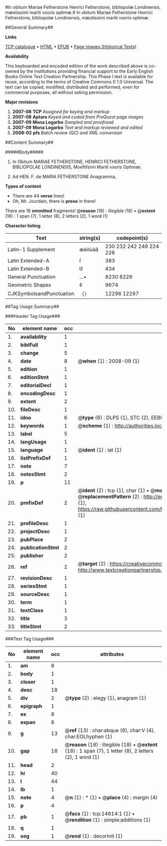 #In obitum Mariae Fetherstone Henrici Fetherstone, bibliopolæ Londinensis, mæstissimi mariti vxoris optimæ.#
In obitum Mariae Fetherstone Henrici Fetherstone, bibliopolæ Londinensis, mæstissimi mariti vxoris optimæ.

##General Summary##

**Links**

[TCP catalogue](http://www.ota.ox.ac.uk/tcp/)  • 
[HTML](http://tei.it.ox.ac.uk/tcp/Texts-HTML/free/A00/A00706.html)  • 
[EPUB](http://tei.it.ox.ac.uk/tcp/Texts-EPUB/free/A00/A00706.epub) • 
[Page images (Historical Texts)](https://data.historicaltexts.jisc.ac.uk/view?pubId=eebo-99849466e&pageId=eebo-99849466e-14614-1)

**Availability**

This keyboarded and encoded edition of the
	       work described above is co-owned by the institutions
	       providing financial support to the Early English Books
	       Online Text Creation Partnership. This Phase I text is
	       available for reuse, according to the terms of Creative
	       Commons 0 1.0 Universal. The text can be copied,
	       modified, distributed and performed, even for
	       commercial purposes, all without asking permission.

**Major revisions**

1. __2007-08__ __TCP__ *Assigned for keying and markup*
1. __2007-08__ __Aptara__ *Keyed and coded from ProQuest page images*
1. __2007-09__ __Mona Logarbo__ *Sampled and proofread*
1. __2007-09__ __Mona Logarbo__ *Text and markup reviewed and edited*
1. __2008-02__ __pfs__ *Batch review (QC) and XML conversion*

##Content Summary##

#####Body#####

1. In Obitum
MARIAE FETHERSTONE,
HENRICI FETHERSTONE,
BIBLIOPOLAE LONDINENSIS,
Moeſtiſsimi Mariti vxoris Optimae.

1. Ad HEN. F. de MARIA FETHERSTONE Anagramma,

**Types of content**

  * There are 44 **verse** lines!
  * Oh, Mr. Jourdain, there is **prose** in there!

There are 18 **ommitted** fragments! 
 @__reason__ (18) : illegible (18)  •  @__extent__ (18) : 1 span (7), 1 letter (8), 2 letters (2), 1 word (1)

**Character listing**


|Text|string(s)|codepoint(s)|
|---|---|---|
|Latin-1 Supplement|æèòùàâ|230 232 242 249 224 226|
|Latin Extended-A|ſ|383|
|Latin Extended-B|Ʋ|434|
|General Punctuation|…•|8230 8226|
|Geometric Shapes|◊|9674|
|CJKSymbolsandPunctuation|〈〉|12296 12297|

##Tag Usage Summary##

###Header Tag Usage###

|No|element name|occ|attributes|
|---|---|---|---|
|1.|__availability__|1||
|2.|__biblFull__|1||
|3.|__change__|5||
|4.|__date__|8| @__when__ (1) : 2008-09 (1)|
|5.|__edition__|1||
|6.|__editionStmt__|1||
|7.|__editorialDecl__|1||
|8.|__encodingDesc__|1||
|9.|__extent__|2||
|10.|__fileDesc__|1||
|11.|__idno__|6| @__type__ (6) : DLPS (1), STC (2), EEBO-CITATION (1), PROQUEST (1), VID (1)|
|12.|__keywords__|1| @__scheme__ (1) : http://authorities.loc.gov/ (1)|
|13.|__label__|5||
|14.|__langUsage__|1||
|15.|__language__|1| @__ident__ (1) : lat (1)|
|16.|__listPrefixDef__|1||
|17.|__note__|7||
|18.|__notesStmt__|2||
|19.|__p__|11||
|20.|__prefixDef__|2| @__ident__ (2) : tcp (1), char (1)  •  @__matchPattern__ (2) : ([0-9\-]+):([0-9IVX]+) (1), (.+) (1)  •  @__replacementPattern__ (2) : http://eebo.chadwyck.com/downloadtiff?vid=$1&page=$2 (1), https://raw.githubusercontent.com/textcreationpartnership/Texts/master/tcpchars.xml#$1 (1)|
|21.|__profileDesc__|1||
|22.|__projectDesc__|1||
|23.|__pubPlace__|2||
|24.|__publicationStmt__|2||
|25.|__publisher__|2||
|26.|__ref__|2| @__target__ (2) : https://creativecommons.org/publicdomain/zero/1.0/ (1), http://www.textcreationpartnership.org/docs/. (1)|
|27.|__revisionDesc__|1||
|28.|__seriesStmt__|1||
|29.|__sourceDesc__|1||
|30.|__term__|1||
|31.|__textClass__|1||
|32.|__title__|3||
|33.|__titleStmt__|2||


###Text Tag Usage###

|No|element name|occ|attributes|
|---|---|---|---|
|1.|__am__|8||
|2.|__body__|1||
|3.|__closer__|1||
|4.|__desc__|18||
|5.|__div__|2| @__type__ (2) : elegy (1), anagram (1)|
|6.|__epigraph__|1||
|7.|__ex__|8||
|8.|__expan__|8||
|9.|__g__|13| @__ref__ (13) : char:abque (8), char:V (4), char:EOLhyphen (1)|
|10.|__gap__|18| @__reason__ (18) : illegible (18)  •  @__extent__ (18) : 1 span (7), 1 letter (8), 2 letters (2), 1 word (1)|
|11.|__head__|2||
|12.|__hi__|40||
|13.|__l__|44||
|14.|__lb__|1||
|15.|__note__|4| @__n__ (1) : * (1)  •  @__place__ (4) : margin (4)|
|16.|__p__|4||
|17.|__pb__|1| @__facs__ (1) : tcp:14614:1 (1)  •  @__rendition__ (1) : simple:additions (1)|
|18.|__q__|1||
|19.|__seg__|1| @__rend__ (1) : decorInit (1)|
